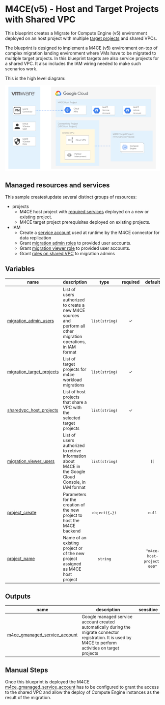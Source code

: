 # M4CE(v5) - Host and Target Projects with Shared VPC

This blueprint creates a Migrate for Compute Engine (v5) environment deployed on an host project with multiple [target projects](https://cloud.google.com/migrate/compute-engine/docs/5.0/how-to/enable-services#identifying_your_host_project) and shared VPCs.

The blueprint is designed to implement a M4CE (v5) environment on-top of complex migration landing environment where VMs have to be migrated to multiple target projects. In this blueprint targets are also service projects for a shared VPC. It also includes the IAM wiring needed to make such scenarios work.

This is the high level diagram:

![High-level diagram](diagram.png "High-level diagram")

## Managed resources and services

This sample creates\update several distinct groups of resources:

- projects
  - M4CE host project with [required services](https://cloud.google.com/migrate/compute-engine/docs/5.0/how-to/enable-services#enabling_required_services_on_the_host_project) deployed on a new or existing project. 
  - M4CE target project prerequisites deployed on existing projects. 
- IAM
  - Create a [service account](https://cloud.google.com/migrate/compute-engine/docs/5.0/how-to/migrate-connector#step-3) used at runtime by the M4CE connector for data replication
  - Grant [migration admin roles](https://cloud.google.com/migrate/compute-engine/docs/5.0/how-to/enable-services#using_predefined_roles) to provided user accounts.
  - Grant [migration viewer role](https://cloud.google.com/migrate/compute-engine/docs/5.0/how-to/enable-services#using_predefined_roles) to provided user accounts.
  - Grant [roles on shared VPC](https://cloud.google.com/migrate/compute-engine/docs/5.0/how-to/target-project#configure-permissions) to migration admins
<!-- BEGIN TFDOC -->

## Variables

| name | description | type | required | default |
|---|---|:---:|:---:|:---:|
| [migration_admin_users](variables.tf#L15) | List of users authorized to create a new M4CE sources and perform all other migration operations, in IAM format | <code>list&#40;string&#41;</code> | ✓ |  |
| [migration_target_projects](variables.tf#L20) | List of target projects for m4ce workload migrations | <code>list&#40;string&#41;</code> | ✓ |  |
| [sharedvpc_host_projects](variables.tf#L45) | List of host projects that share a VPC with the selected target projects | <code>list&#40;string&#41;</code> | ✓ |  |
| [migration_viewer_users](variables.tf#L25) | List of users authorized to retrive information about M4CE in the Google Cloud Console, in IAM format | <code>list&#40;string&#41;</code> |  | <code>&#91;&#93;</code> |
| [project_create](variables.tf#L30) | Parameters for the creation of the new project to host the M4CE backend | <code title="object&#40;&#123;&#10;  billing_account_id &#61; string&#10;  parent             &#61; string&#10;&#125;&#41;">object&#40;&#123;&#8230;&#125;&#41;</code> |  | <code>null</code> |
| [project_name](variables.tf#L39) | Name of an existing project or of the new project assigned as M4CE host project | <code>string</code> |  | <code>&#34;m4ce-host-project-000&#34;</code> |

## Outputs

| name | description | sensitive |
|---|---|:---:|
| [m4ce_gmanaged_service_account](outputs.tf#L15) | Google managed service account created automatically during the migrate connector registration. It is used by M4CE to perform activities on target projects |  |

<!-- END TFDOC -->
## Manual Steps
Once this blueprint is deployed the M4CE [m4ce_gmanaged_service_account](https://cloud.google.com/migrate/compute-engine/docs/5.0/how-to/target-sa-compute-engine#configuring_the_default_service_account) has to be configured to grant the access to the shared VPC and allow the deploy of Compute Engine instances as the result of the migration.
